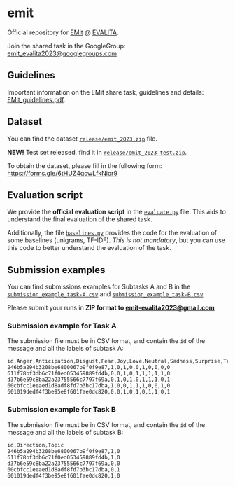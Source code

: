 # emit
Official repository for [EMit](http://www.di.unito.it/~tutreeb/emit23/index.html) @ [EVALITA](https://www.evalita.it/campaigns/evalita-2023/).

Join the shared task in the GoogleGroup: emit_evalita2023@googlegroups.com

## Guidelines
Important information on the EMit share task, guidelines and details: [EMit_guidelines.pdf](EMit_guidelines.pdf).


## Dataset
You can find the dataset [`release/emit_2023.zip`](release/emit_2023.zip) file.

**NEW!**
Test set released, find it in [`release/emit_2023-test.zip`](release/emit_2023-test.zip).

To obtain the dataset, please fill in the following form: https://forms.gle/6tHUZ4qcwLfkNior9 

## Evaluation script

We provide the **official evaluation script** in the [`evaluate.py`](evaluate.py) file.
This aids to understand the final evaluation of the shared task.

Additionally, the file [`baselines.py`](baselines.py) provides the code for the evaluation of some baselines (unigrams, TF-IDF).
_This is not mandatory_, but you can use this code to better understand the evaluation of the task.

## Submission examples
You can find submissions examples for Subtasks A and B in the [`submission_example_task-A.csv`](submission_example_task-A.csv) and [`submission_example_task-B.csv`](submission_example_task-B.csv).

Please submit your runs in **ZIP format to emit-evalita2023@gmail.com**

### Submission example for Task A
The submission file must be in CSV format, and contain the `id` of the message and all the labels of subtask A:
```
id,Anger,Anticipation,Disgust,Fear,Joy,Love,Neutral,Sadness,Surprise,Trust
246b5a294b3208be6800067b9f0f9e87,1,0,1,0,0,1,0,0,0,0
611f78bf3db6c71f0ed053459889fd4b,0,0,1,0,1,1,1,1,1,0
d37b6e59c8ba22a23755566c7797f69a,0,1,0,1,0,1,1,1,0,1
60cbfcc1eeaed1d8adf8fd7b3bc17dba,1,0,0,1,1,1,0,0,1,0
601019dedf4f3be95e8f601fae0dc820,0,0,1,0,1,0,1,1,0,1
```

### Submission example for Task B
The submission file must be in CSV format, and contain the `id` of the message and all the labels of subtask B:
```
id,Direction,Topic
246b5a294b3208be6800067b9f0f9e87,1,0
611f78bf3db6c71f0ed053459889fd4b,1,0
d37b6e59c8ba22a23755566c7797f69a,0,0
60cbfcc1eeaed1d8adf8fd7b3bc17dba,0,1
601019dedf4f3be95e8f601fae0dc820,1,0
```
